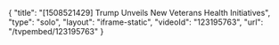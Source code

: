 {
    "title": "[1508521429] Trump Unveils New Veterans Health Initiatives",
    "type": "solo",
    "layout": "iframe-static",
    "videoId": "123195763",
    "url": "\/tvpembed\/123195763"
}